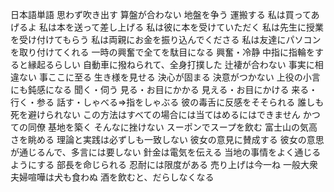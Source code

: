 日本語単語
思わず吹き出す
算盤が合わない
地盤を争う
運搬する
私は買ってあげるよ
私は本を送って差し上げる
私は彼に本を受けていただく
私は先生に授業を受け付けてもらう
私は両親にお金を振り込んでくださる
私は友達にパソコンを取り付けてくれる
一時の興奮で全てを駄目になる
興奮・冷静
中指に指輪をすると縁起るらしい
自動車に撥ねられて、全身打撲した
辻褄が合わない
事実に相違ない
事ここに至る
生き様を見せる
決心が固まる
決意がつかない
上役の小言にも鈍感になる
聞く・伺う
見る・お目にかかる
見える・お目にかける
来る・行く・参る
話す・しゃべる⇒指をしゃぶる
彼の毒舌に反感をそそられる
誰しも死を避けられない
この方法はすべての場合には当てはめるにはできません
かつての同僚
基地を築く
そんなに挫けない
スーポンでスープを飲む
富士山の気高さを眺める
理論と実践は必ずしも一致しない
彼女の意見に賛成する
彼女の意思が通じるんで、多言には要しない
針金は電気を伝える
当地の事情をよく通じるようにする
部長を命じられる
忍耐には限度がある
売り上げは今一ね
一般大衆
夫婦喧嘩は犬も食わぬ
酒を飲むと、だらしなくなる
